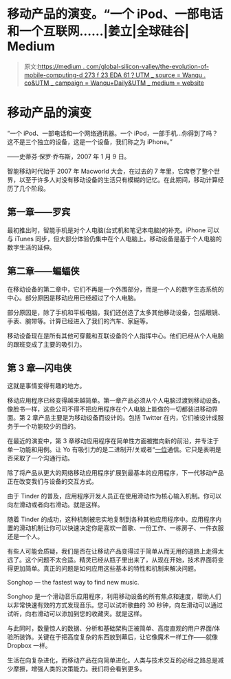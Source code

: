 # 移动产品的演变。“一个 iPod、一部电话和一个互联网……|姜立|全球硅谷| Medium

> 原文:[https://medium . com/global-silicon-valley/the-evolution-of-mobile-computing-d 273 f 23 EDA 61？UTM _ source = Wanqu . co&UTM _ campaign = Wanqu+Daily&UTM _ medium = website](https://medium.com/global-silicon-valley/the-evolution-of-mobile-computing-d273f23eda61?utm_source=wanqu.co&utm_campaign=Wanqu+Daily&utm_medium=website)

# 移动产品的演变

“一个 iPod、一部电话和一个网络通讯器。一个 iPod，一部手机…你得到了吗？这不是三个独立的设备，这是一个设备，我们称之为 iPhone。”

——史蒂芬·保罗·乔布斯，2007 年 1 月 9 日。

智能移动时代始于 2007 年 Macworld 大会，在过去的 7 年里，它席卷了整个世界，以至于许多人对没有移动设备的生活只有模糊的记忆。在此期间，移动计算经历了几个阶段。



## 第一章——罗宾

最初推出时，智能手机是对个人电脑(台式机和笔记本电脑)的补充。iPhone 可以与 iTunes 同步，但大部分体验仍集中在个人电脑上。移动设备是基于个人电脑的数字生活的延伸。

## 第二章——蝙蝠侠

在移动设备的第二章中，它们不再是一个外围部分，而是一个人的数字生态系统的中心。部分原因是移动应用已经超过了个人电脑。



部分原因是，除了手机和平板电脑，我们还创造了太多其他移动设备，包括眼镜、手表、腕带等。计算已经进入了我们的汽车、家庭等。

移动设备现在是所有其他可穿戴和互联设备的个人指挥中心。他们已经从个人电脑的跟班变成了主要的吸引力。



## 第 3 章—闪电侠

这就是事情变得有趣的地方。

移动应用程序已经变得越来越简单。第一章产品必须从个人电脑过渡到移动设备。像脸书一样，这些公司不得不把应用程序在个人电脑上能做的一切都装进移动界面。第 2 章产品主要是为移动设备而设计的。包括 Twitter 在内，它们被设计成服务于一个功能较少的目的。

在最近的演变中，第 3 章移动应用程序在简单性方面被推向新的前沿，并专注于单一功能和用例。让 Yo 有吸引力的是二进制开/关或者“[一位](http://www.businessinsider.com/marc-andreessen-defends-yo-app-2014-6)通信。它只是表明是否采取了一个沟通行动。



除了将产品从更大的网络移动应用程序扩展到最基本的应用程序，下一代移动产品正在改变我们与设备的交互方式。

由于 Tinder 的普及，应用程序开发人员正在使用滑动作为核心输入机制。你可以向左滑动或者向右滑动。就是这样。

随着 Tinder 的成功，这种机制被忠实地复制到各种其他应用程序中。应用程序内置的滑动机制让你可以快速决定你是喜欢一首歌、一份工作、一栋房子、一件衣服还是一个人。

有些人可能会质疑，我们是否在让移动产品变得过于简单从而无用的道路上走得太远了。这个问题不太合适。精灵已经从瓶子里出来了，从现在开始，技术界面将变得更加简单。真正的问题是如何应用这些基本的特性和机制来解决问题。



Songhop — the fastest way to find new music.



Songhop 是一个滑动音乐应用程序，利用移动设备的所有焦点和速度，帮助人们以非常快速有效的方式发现音乐。您可以试听歌曲的 30 秒钟，向左滑动可以通过试听，向右滑动可以添加到您的收藏夹。就是这样。

与此同时，数量惊人的数据、分析和基础架构正被简单、高度直观的用户界面/体验所装饰。关键在于把高度复杂的东西放到幕后，让它像魔术一样工作——就像 Dropbox 一样。

生活在向复杂进化，而移动产品在向简单进化。人类与技术交互的必经之路总是减少摩擦，增强人类的决策能力。我们将会看到更多。







